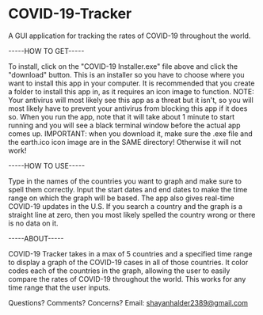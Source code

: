 # COVID-19-Tracker
A GUI application for tracking the rates of COVID-19 throughout the world. 

-----HOW TO GET-----

To install, click on the "COVID-19 Installer.exe" file above and click the "download" button. This is an installer so you have to choose where you want to install this app in your computer. It is recommended that you create a folder to install this app in, as it requires an icon image to function. NOTE: Your antivirus will most likely see this app as a threat but it isn't, so you will most likely have to prevent your antivirus from blocking this app if it does so. When you run the app, note that it will take about 1 minute to start running and you will see a black terminal window before the actual app comes up. IMPORTANT: when you download it, make sure the .exe file and the earth.ico icon image are in the SAME directory! Otherwise it will not work!

-----HOW TO USE-----

Type in the names of the countries you want to graph and make sure to spell them correctly. Input the start dates and end dates to make the time range on which the graph will be based. The app also gives real-time COVID-19 updates in the U.S. If you search a country and the graph is a straight line at zero, then you most likely spelled the country wrong or there is no data on it. 

-----ABOUT-----

COVID-19 Tracker takes in a max of 5 countries and a specified time range to display a graph 
of the COVID-19 cases in all of those countries. It color codes each of the countries in the graph,
allowing the user to easily compare the rates of COVID-19 throughout the world. This works for any 
time range that the user inputs. 

Questions? Comments? Concerns? Email: shayanhalder2389@gmail.com



